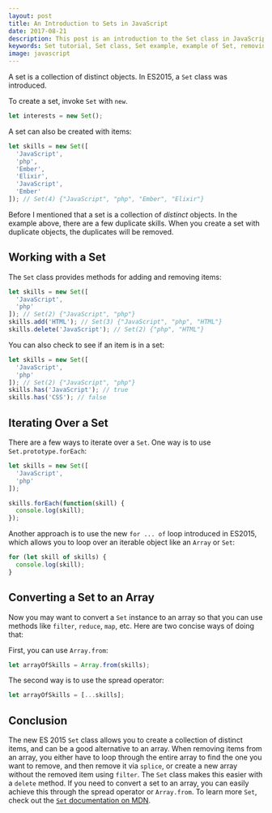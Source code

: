 ```yaml
---
layout: post
title: An Introduction to Sets in JavaScript
date: 2017-08-21
description: This post is an introduction to the Set class in JavaScript.
keywords: Set tutorial, Set class, Set example, example of Set, removing duplicates in an array, JavaScript Set, Set, js Set, ES6 Set, ES2015 Set
image: javascript
---
```


A set is a collection of distinct objects. In ES2015, a `Set` class was introduced.

To create a set, invoke `Set` with `new`.

```js
let interests = new Set();
```

A set can also be created with items:

```js
let skills = new Set([
  'JavaScript',
  'php',
  'Ember',
  'Elixir',
  'JavaScript',
  'Ember'
]); // Set(4) {"JavaScript", "php", "Ember", "Elixir"}
```

Before I mentioned that a set is a collection of _distinct_ objects. In the example above, there are a few duplicate skills. When you create a set with duplicate objects, the duplicates will be removed.

## Working with a Set

The `Set` class provides methods for adding and removing items:

```js
let skills = new Set([
  'JavaScript',
  'php'
]); // Set(2) {"JavaScript", "php"}
skills.add('HTML'); // Set(3) {"JavaScript", "php", "HTML"}
skills.delete('JavaScript'); // Set(2) {"php", "HTML"}
```

You can also check to see if an item is in a set:

```js
let skills = new Set([
  'JavaScript',
  'php'
]); // Set(2) {"JavaScript", "php"}
skills.has('JavaScript'); // true
skills.has('CSS'); // false
```

## Iterating Over a Set

There are a few ways to iterate over a `Set`. One way is to use `Set.prototype.forEach`:

```js
let skills = new Set([
  'JavaScript',
  'php'
]);

skills.forEach(function(skill) {
  console.log(skill);
});
```

Another approach is to use the new `for ... of` loop introduced in ES2015, which allows you to loop over an iterable object like an `Array` or `Set`:

```js
for (let skill of skills) {
  console.log(skill);
}
```

## Converting a Set to an Array

Now you may want to convert a `Set` instance to an array so that you can use methods like `filter`, `reduce`, `map`, etc. Here are two concise ways of doing that:

First, you can use `Array.from`:

```js
let arrayOfSkills = Array.from(skills);
```

The second way is to use the spread operator:

```js
let arrayOfSkills = [...skills];
```

## Conclusion

The new ES 2015 `Set` class allows you to create a collection of distinct items, and can be a good alternative to an array. When removing items from an array, you either have to loop through the entire array to find the one you want to remove, and then remove it via `splice`, or create a new array without the removed item using `filter`. The `Set` class makes this easier with a `delete` method. If you need to convert a set to an array, you can easily achieve this through the spread operator or `Array.from`. To learn more `Set`, check out the [`Set` documentation on MDN](https://developer.mozilla.org/en-US/docs/Web/JavaScript/Reference/Global_Objects/Set).
